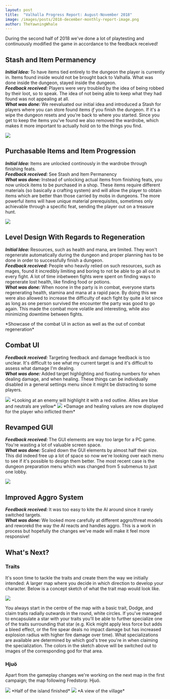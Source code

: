 ```yaml
---
layout: post
title:  "Valhalla Progress Report: August-November 2018"
image: /images/posts/2018-december-monthly-report-image.png
author: TheYawningWhale
---
```


During the second half of 2018 we've done a lot of playtesting and continuously modified the game in accordance to the feedback received!

<!--excerpt_separator-->

<div class="clear" ></div>

## Stash and Item Permanency
<i><b>Initial Idea: </b></i>To have items tied entirely to the dungeon the player is currently in. Items found inside would not be brought back to Valhalla. What was done inside the dungeon, stayed inside the dungeon.</br>
<i><b>Feedback received: </b></i>Players were very troubled by the idea of being robbed by their loot, so to speak. The idea of not being able to keep what they had found was not appealing at all.</br>
<i><b>What was done: </b></i>We reevaluated our initial idea and introduced a Stash for players where you can store found items <i>if</i> you finish the dungeon. If it's a wipe the dungeon resets and you're back to where you started. Since you get to keep the items you've found we also removed the wardrobe, which makes it more important to actually hold on to the things you find.

<img class="full" src="/images/posts/2018december1.png" />

## Purchasable Items and Item Progression
<i><b>Initial Idea: </b></i>Items are unlocked continously in the wardrobe through finishing feats.</br>
<i><b>Feedback received: </b></i>See Stash and Item Permanency</br>
<i><b>What was done: </b></i>Instead of unlocking actual items from finishing feats, you now unlock items to be purchased in a shop. These items require different materials (so basically a crafting system) and will allow the player to obtain items which are better than those carried by mobs in dungeons. The more powerful items will have unique material prerequisites, sometimes only achievable through a specific feat, sending the player out on a treasure hunt.

<img class="full" src="/images/posts/2018december2.png" />

## Level Design With Regards to Regeneration
<i><b>Initial Idea: </b></i>Resources, such as health and mana, are limited. They won't regenerate automatically during the dungeon and proper planning has to be done in order to successfully finish a dungeon.</br>
<i><b>Feedback received: </b></i>People who heavily relied on such resources, such as mages, found it incredibly limiting and boring to not be able to go all out in every fight. A lot of time inbetween fights were spent on finding ways to regenerate lost health, like finding food or potions.</br>
<i><b>What was done: </b></i>When noone in the party is in combat, everyone starts regenerating health, stamina and mana at a rapid pace. By doing this we were also allowed to increase the difficulty of each fight by quite a lot since as long as one person survived the encounter the party was good to go again. This made the combat more volatile and interesting, while also minimizing downtime between fights.

<div class="youtube" data-id="doMQgbJ4xyk"></div>
*Showcase of the combat UI in action as well as the out of combat regeneration*

## Combat UI
<i><b>Feedback received: </b></i>Targeting feedback and damage feedback is too unclear. It's difficult to see what my current target is and it's difficult to assess what damage I'm dealing.</br>
<i><b>What was done: </b></i>Added target highlighting and floating numbers for when dealing damage, and when healing. These things can be individually disabled in a general settings menu since it might be distracting to some players.

<img class="full" src="/images/posts/2018december3.png" />
*Looking at an enemy will highlight it with a red outline. Allies are blue and neutrals are yellow*

<img class="full" src="/images/posts/2018december4.png" />
*Damage and healing values are now displayed for the player who inflicted them*

## Revamped GUI
<i><b>Feedback received: </b></i>The GUI elements are way too large for a PC game. You're wasting a lot of valuable screen space.</br>
<i><b>What was done: </b></i>Scaled down the GUI elements by almost half their size. This did indeed free up a lot of space so now we're looking over each menu to see if it's possible to design them better. The most recent case is the dungeon preparation menu which was changed from 5 submenus to just one lobby.

<img class="full" src="/images/posts/2018december5.png" />

## Improved Aggro System
<i><b>Feedback received: </b></i>It was too easy to kite the AI around since it rarely switched targets.</br>
<i><b>What was done: </b></i>We looked more carefully at different aggro/threat models and reworekd the way the AI reacts and handles aggro. This is a work in process but hopefully the changes we've made will make it feel more responsive!

## What's Next?
### Traits
It's soon time to tackle the traits and create them the way we initially intended: A larger map where you decide in which direction to develop your character. Below is a concept sketch of what the trait map would look like. 

<img class="full" src="/images/posts/2018december6.png" />

You always start in the centre of the map with a basic trait, Dodge, and claim traits radially outwards in the round, white circles. If you've managed to encapsulate a star with your traits you'll be able to further specialize one of the traits surrounding that star (e.g. Kick might apply less force but adds a bleed effect, or the fire spear deals no impact damage but has increased explosion radius with higher fire damage over time). What specializations are available are determined by which god's tree you're in when claiming the specialization. The colors in the sketch above will be switched out to images of the corresponding god for that area.

### Hjuö
Apart from the gameplay changes we're working on the next map in the first campaign; the map following Fredstorp: Hjuö.

<img class="full" src="/images/posts/2018december7.png" />
*Half of the island finished*

<img class="full" src="/images/posts/2018december8.png" />
*A view of the village*